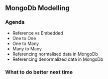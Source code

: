 ## MongoDb Modelling

### Agenda

- Reference vs Embedded
- One to One
- One to Many
- Many to Many
- Referencing normalised data in MongoDb
- Referencing denormalized data in MongoDb










### What to do better next time

